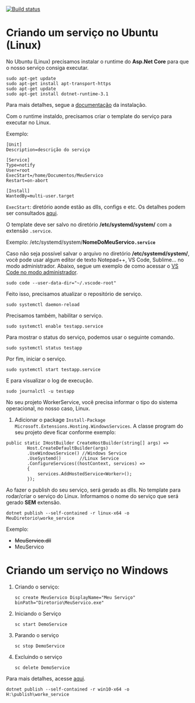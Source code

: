 [![Build status](https://ci.appveyor.com/api/projects/status/urbut5r45bv7c9cq?svg=true)](https://ci.appveyor.com/project/adeildo-oliveira/workerservice)
# Criando um serviço no Ubuntu (Linux)
No Ubuntu (Linux) precisamos instalar o runtime do **Asp.Net Core** para que o nosso serviço consiga executar.

```
sudo apt-get update
sudo apt-get install apt-transport-https
sudo apt-get update
sudo apt-get install dotnet-runtime-3.1
```
Para mais detalhes, segue a [documentação](https://docs.microsoft.com/en-us/dotnet/core/install/linux-package-manager-ubuntu-1904) da instalação.

Com o runtime instaldo, precisamos criar o template do serviço para executar no Linux.

Exemplo:
```
[Unit]
Description=descrição do serviço

[Service]
Type=notify
User=root
ExecStart=/home/Documentos/MeuServico
Restart=on-abort

[Install]
WantedBy=multi-user.target
```
```ExecStart```: diretório aonde estão as dlls, configs e etc.
Os detalhes podem ser consultados [aqui](https://devblogs.microsoft.com/dotnet/net-core-and-systemd/).

O template deve ser salvo no diretório **/etc/systemd/system/** com a extensão `.service`.

Exemplo: /etc/systemd/system/**NomeDoMeuServico`.service`**

Caso não seja possível salvar o arquivo no diretório **/etc/systemd/system/**, você pode usar algum editor de texto Notepad++, VS Code, Sublime... no modo administrador. Abaixo, segue um exemplo de como acessar o [VS Code no modo administrador](https://askubuntu.com/questions/803343/how-to-run-visual-studio-code-as-root).

    sudo code --user-data-dir="~/.vscode-root"

Feito isso, precisamos atualizar o repositório de serviço.
```
sudo systemctl daemon-reload
```

Precisamos também, habilitar o serviço.
```
sudo systemctl enable testapp.service
```

Para mostrar o status do serviço, podemos usar o seguinte comando.
```
sudo systemctl status testapp
```

Por fim, iniciar o serviço.
```
sudo systemctl start testapp.service
```

E para visualizar o log de execução.
```
sudo journalctl -u testapp
```

No seu projeto WorkerService, você precisa informar o tipo do sistema operacional, no nosso caso, Linux.
1. Adicionar o package ``Install-Package Microsoft.Extensions.Hosting.WindowsServices``. A classe program do seu projeto deve ficar conforme exemplo:

```
public static IHostBuilder CreateHostBuilder(string[] args) => 
        Host.CreateDefaultBuilder(args)
        .UseWindowsService() //Windows Service
        .UseSystemd()       //Linux Service
        .ConfigureServices((hostContext, services) =>
        {
            services.AddHostedService<Worker>();
        });
```
Ao fazer o publish do seu serviço, será gerado as dlls. No template para rodar/criar o serviço do Linux. Informamos o nome do serviço que será gerado **SEM** extensão.

```
dotnet publish --self-contained -r linux-x64 -o MeuDiretorio\worke_service
```

Exemplo:
* ~~MeuServico.dll~~
* MeuServico

# Criando um serviço no Windows
1. Criando o serviço:
   ```
   sc create MeuServico DisplayName="Meu Serviço" binPath="Diretorio\MeuServico.exe"
   ```
2. Iniciando o Serviço
    ```
    sc start DemoService
    ```
3. Parando o serviço
    ```
    sc stop DemoService
    ```
4. Excluindo o serviço
    ```
    sc delete DemoService
    ```
Para mais detalhes, acesse [aqui](https://codeburst.io/create-a-windows-service-app-in-net-core-3-0-5ecb29fb5ad0
).

```
dotnet publish --self-contained -r win10-x64 -o H:\publish\worke_service
```